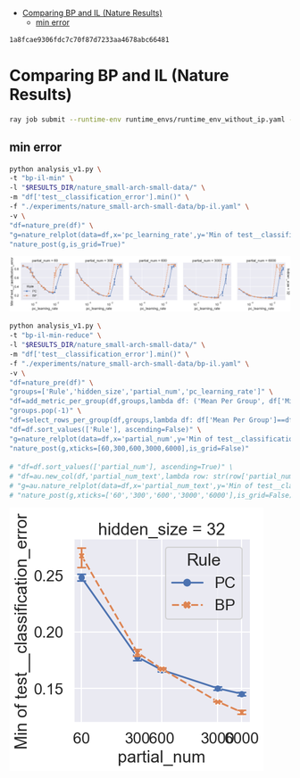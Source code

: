 <!-- TOC -->

- [Comparing BP and IL (Nature Results)](#comparing-bp-and-il-nature-results)
  - [min error](#min-error)


<!-- /TOC -->

```bash
1a8fcae9306fdc7c70f87d7233aa4678abc66481
```

# Comparing BP and IL (Nature Results)

```bash
ray job submit --runtime-env runtime_envs/runtime_env_without_ip.yaml --address $pssr -- python main.py -c nature_small-arch-small-data/bp-il
```

## min error

```bash
python analysis_v1.py \
-t "bp-il-min" \
-l "$RESULTS_DIR/nature_small-arch-small-data/" \
-m "df['test__classification_error'].min()" \
-f "./experiments/nature_small-arch-small-data/bp-il.yaml" \
-v \
"df=nature_pre(df)" \
"g=nature_relplot(data=df,x='pc_learning_rate',y='Min of test__classification_error',hue='Rule',style='Rule',col='partial_num',row='hidden_size').set(xscale='log')" \
"nature_post(g,is_grid=True)"
```

![](./bp-il-min-.png)

```bash
python analysis_v1.py \
-t "bp-il-min-reduce" \
-l "$RESULTS_DIR/nature_small-arch-small-data/" \
-m "df['test__classification_error'].min()" \
-f "./experiments/nature_small-arch-small-data/bp-il.yaml" \
-v \
"df=nature_pre(df)" \
"groups=['Rule','hidden_size','partial_num','pc_learning_rate']" \
"df=add_metric_per_group(df,groups,lambda df: ('Mean Per Group', df['Min of test__classification_error'].mean()))" \
"groups.pop(-1)" \
"df=select_rows_per_group(df,groups,lambda df: df['Mean Per Group']==df['Mean Per Group'].min())" \
"df=df.sort_values(['Rule'], ascending=False)" \
"g=nature_relplot(data=df,x='partial_num',y='Min of test__classification_error',hue='Rule',style='Rule',col='hidden_size').set(xscale='log')" \
"nature_post(g,xticks=[60,300,600,3000,6000],is_grid=False)"

# "df=df.sort_values(['partial_num'], ascending=True)" \
# "df=au.new_col(df,'partial_num_text',lambda row: str(row['partial_num']))" \
# "g=au.nature_relplot(data=df,x='partial_num_text',y='Min of test__classification_error',hue='Rule',style='Rule',col='hidden_size')" \
# "nature_post(g,xticks=['60','300','600','3000','6000'],is_grid=False)"
```

![](./bp-il-min-reduce-.png)

<!-- ## sample efficiency

```bash
python analysis_v1.py \
-t "bp-il-sum" \
-l "$RESULTS_DIR/nature_small-arch-small-data/" \
-m "df['test__classification_error'].sum()" \
-f "./experiments/nature_small-arch-small-data/bp-il.yaml" \
-d \
-v \
"df=nature_pre(df)" \
"g=nature_relplot(data=df,x='pc_learning_rate',y='Sum of test__classification_error',hue='Rule',style='Rule',col='partial_num',row='hidden_size').set(xscale='log')" \
"nature_post(g,is_grid=True)"
```

![](./bp-il-sum-.png)

```bash
python analysis_v1.py \
-t "bp-il-sum-reduce" \
-l "$RESULTS_DIR/nature_small-arch-small-data/" \
-m "df['test__classification_error'].sum()" \
-f "./experiments/nature_small-arch-small-data/bp-il.yaml" \
-v \
"df=nature_pre(df)" \
"groups=['Rule','hidden_size','partial_num','pc_learning_rate']" \
"df=add_metric_per_group(df,groups,lambda df: ('Sum per group', df['Sum of test__classification_error'].sum()))" \
"groups.pop(-1)" \
"df=select_rows_per_group(df,groups,lambda df: df['Sum per group']==df['Sum per group'].min())" \
"df=df.sort_values(['Rule'], ascending=False)" \
"g=nature_relplot(data=df,x='partial_num',y='Sum of test__classification_error',hue='Rule',style='Rule',col='hidden_size').set(xscale='log')" \
"nature_post(g,xticks=[6,60,600,6000],is_grid=False)"
```

![](./bp-il-sum-reduce-.png) -->

<!-- # Comparing BP and IL, test loss co

```bash
ray job submit --runtime-env runtime_envs/runtime_env_without_ip.yaml --address $pssr -- python main.py -c nature_small-arch-small-data/bp-il-test-loss-co.yaml
sbatch -J ./experiments/nature_small-arch-small-data/bp-il-test-loss-co.yaml ./submit.sh
```

## min error

```bash
python analysis_v1.py \
-t "bp-il-test-loss-co-min" \
-l ../general-energy-nets-results/nature_small-arch-small-data/ \
-m "df['test__classification_error'].min()" \
-f "./experiments/nature_small-arch-small-data/bp-il-test-loss-co.yaml" \
-v \
"df=nature_pre(df)" \
"g=nature_relplot(data=df,x='pc_learning_rate',y='Min of test__classification_error',hue='PC',col='loss_fn_coefficient')" \
"nature_post(g)"
```

![](./bp-il-test-loss-co-min-.png)

CONCLUSION:
- loss_fn_coefficient makes no difference

# Comparing BP and IL, test inference rate and T

```bash
CUDA_VISIBLE_DEVICES=0,1,2,4,5,6,7 ray job submit --runtime-env runtime_envs/runtime_env_without_ip.yaml --address $pssr -- python main.py -c nature_small-arch-small-data/bp-il-test-inference-rate-T.yaml
sbatch -J ./experiments/nature_small-arch-small-data/bp-il-test-inference-rate-T.yaml ./submit.sh
```

## min error

```bash
python analysis_v1.py \
-t "bp-il-test-inference-rate-T-min" \
-l ../general-energy-nets-results/nature_small-arch-small-data/ \
-m "df['test__classification_error'].min()" \
-f "./experiments/nature_small-arch-small-data/bp-il-test-inference-rate-T.yaml" \
-v \
"df=nature_pre(df)" \
"g=nature_relplot(data=df,x='pc_learning_rate',y='Min of test__classification_error',hue='PC',col='inference rate',row='T')" \
"nature_post(g)"
```

![](./bp-il-test-inference-rate-T-min-.png)

CONCLUSION:
- inference rate and T do NOT improve anything

# Comparing RBP and Sa-Z-IL (x_lr_discount=0.5)

```bash
ray job submit --runtime-env runtime_envs/runtime_env_without_ip.yaml --address $pssr -- python main.py -c nature_small-arch-small-data/rbp-sazil.yaml
```

## sample efficiency

```bash
python analysis_v1.py \
-t "rbp-sazil" \
-l ../general-energy-nets-results/nature_small-arch-small-data/ \
-m "df['test__classification_error'].mean()" \
-f ./experiments/nature_small-arch-small-data/rbp-sazil.yaml \
-v \
"df=nature_pre(df)" \
"g=nature_relplot(data=df,x='p_lr',y='mean_test__classification_error',hue='PC',col='partial_num',row='ns').set(yscale='log')" \
"nature_post(g)"
```

![](./rbp-sazil-.png)

## final error

```bash
python analysis_v1.py \
-t "rbp-sazil-final" \
-l ../general-energy-nets-results/nature_small-arch-small-data/ \
-m "df['test__classification_error'].iloc[-1]" \
-f ./experiments/nature_small-arch-small-data/rbp-sazil.yaml \
-v \
"df=nature_pre(df)" \
"g=nature_relplot(data=df,x='p_lr',y='last_test__classification_error',hue='PC',col='partial_num',row='ns')" \
"nature_post(g)"
```

![](./rbp-sazil-final-.png)

# Comparing RBP and Sa-Z-IL (x_lr_discount=1.0)

```bash
ray job submit --runtime-env runtime_envs/runtime_env_without_ip.yaml --address $pssr -- python main.py -c nature_small-arch-small-data/rbp-sazil-nd.yaml
```

## sample efficiency

```bash
python analysis_v1.py \
-t "rbp-sazil-nd" \
-l ../general-energy-nets-results/nature_small-arch-small-data/ \
-m "df['test__classification_error'].mean()" \
-f ./experiments/nature_small-arch-small-data/rbp-sazil-nd.yaml \
-v \
"df=nature_pre(df)" \
"g=nature_relplot(data=df,x='p_lr',y='mean_test__classification_error',hue='PC',col='partial_num',row='ns').set(yscale='log')" \
"nature_post(g)"
```

![](./rbp-sazil-nd-.png)

## final error

```bash
python analysis_v1.py \
-t "rbp-sazil-nd-final" \
-l ../general-energy-nets-results/nature_small-arch-small-data/ \
-m "df['test__classification_error'].iloc[-1]" \
-f ./experiments/nature_small-arch-small-data/rbp-sazil-nd.yaml \
-v \
"df=nature_pre(df)" \
"g=nature_relplot(data=df,x='p_lr',y='last_test__classification_error',hue='PC',col='partial_num',row='ns')" \
"nature_post(g)"
```

![](./rbp-sazil-nd-final-.png)

# Comparing RBP and Sa-Z-IL (what is wrong)

(tune sazil)

```bash
ray job submit --runtime-env runtime_envs/runtime_env_without_ip.yaml --address $pssr -- python main.py -c nature_small-arch-small-data/rbp-sazil-wiw.yaml
```

## sample efficiency

```bash
python analysis_v1.py \
-t "rbp-sazil-wiw" \
-l ../general-energy-nets-results/nature_small-arch-small-data/ \
-m "df['test__classification_error'].mean()" \
-f ./experiments/nature_small-arch-small-data/rbp-sazil-wiw.yaml \
-v \
"df=nature_pre(df)" \
"g=nature_relplot(data=df,x='p_lr',y='mean_test__classification_error',hue='PC',col='x_lr_discount').set(yscale='log')" \
"nature_post(g)"
```

```bash
"df=df.sort_values(['bias','batch_size','x_lr','x_lr_discount','T','gain'])" \
"df=combine_cols(df,'col',['bias','batch_size','x_lr'])" \
"df=combine_cols(df,'row',['x_lr_discount','T','gain'])" \
```

![](./rbp-sazil-wiw-.png)

## final error

```bash
python analysis_v1.py \
-t "rbp-sazil-wiw-final" \
-l ../general-energy-nets-results/nature_small-arch-small-data/ \
-m "df['test__classification_error'].iloc[-1]" \
-f ./experiments/nature_small-arch-small-data/rbp-sazil-wiw.yaml \
-v \
"df=nature_pre(df)" \
"g=nature_relplot(data=df,x='p_lr',y='last_test__classification_error',hue='PC',col='x_lr_discount').set(yscale='log')" \
"nature_post(g)"
```

![](./rbp-sazil-wiw-final-.png)

- This is weird, I cannot reproduce experiments of sazil and rbp here. Maybe searching gain is necessary for comparing sazil and rbp? Anyway, I am focusing on IL and BP now, so leave it here.
- Note that the experiments of sazil and rbp are still reproduceable by the other experiments folder and commit point. -->
